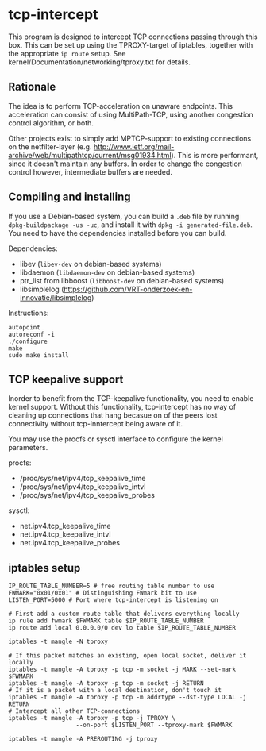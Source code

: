 tcp-intercept
=============

This program is designed to intercept TCP connections passing through this box.
This can be set up using the TPROXY-target of iptables, together with the
appropriate `ip route` setup. See kernel/Documentation/networking/tproxy.txt for
details.


Rationale
---------

The idea is to perform TCP-acceleration on unaware endpoints. This acceleration
can consist of using MultiPath-TCP, using another congestion control algorithm,
or both.

Other projects exist to simply add MPTCP-support to existing connections on the
netfilter-layer (e.g.
http://www.ietf.org/mail-archive/web/multipathtcp/current/msg01934.html). This
is more performant, since it doesn't maintain any buffers.
In order to change the congestion control however, intermediate buffers are
needed.


Compiling and installing
------------------------

If you use a Debian-based system, you can build a `.deb` file by running
`dpkg-buildpackage -us -uc`, and install it with `dpkg -i generated-file.deb`.
You need to have the dependencies installed before you can build.

Dependencies:

* libev (`libev-dev` on debian-based systems)
* libdaemon (`libdaemon-dev` on debian-based systems)
* ptr_list from libboost (`libboost-dev` on debian-based systems)
* libsimplelog (https://github.com/VRT-onderzoek-en-innovatie/libsimplelog)

Instructions:

```
autopoint
autoreconf -i
./configure
make
sudo make install
```

TCP keepalive support
------------------------
Inorder to benefit from the TCP-keepalive functionality, you need to enable 
kernel support. Without this functionality, tcp-intercept has no way of 
cleaning up connections that hang becasue on of the peers lost connectivity 
without tcp-inntercept being aware of it.

You may use the procfs or sysctl interface to configure the kernel parameters.

procfs:
 * /proc/sys/net/ipv4/tcp_keepalive_time
 * /proc/sys/net/ipv4/tcp_keepalive_intvl
 * /proc/sys/net/ipv4/tcp_keepalive_probes
 
sysctl:
 * net.ipv4.tcp_keepalive_time
 * net.ipv4.tcp_keepalive_intvl
 * net.ipv4.tcp_keepalive_probes


iptables setup
-------------
```
IP_ROUTE_TABLE_NUMBER=5 # free routing table number to use
FWMARK="0x01/0x01" # Distinguishing FWmark bit to use
LISTEN_PORT=5000 # Port where tcp-intercept is listening on

# First add a custom route table that delivers everything locally
ip rule add fwmark $FWMARK table $IP_ROUTE_TABLE_NUMBER
ip route add local 0.0.0.0/0 dev lo table $IP_ROUTE_TABLE_NUMBER

iptables -t mangle -N tproxy

# If this packet matches an existing, open local socket, deliver it locally
iptables -t mangle -A tproxy -p tcp -m socket -j MARK --set-mark $FWMARK
iptables -t mangle -A tproxy -p tcp -m socket -j RETURN
# If it is a packet with a local destination, don't touch it
iptables -t mangle -A tproxy -p tcp -m addrtype --dst-type LOCAL -j RETURN
# Intercept all other TCP-connections
iptables -t mangle -A tproxy -p tcp -j TPROXY \
                   --on-port $LISTEN_PORT --tproxy-mark $FWMARK

iptables -t mangle -A PREROUTING -j tproxy
```
